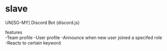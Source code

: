# slave
UN[SG-MY] Discord Bot (discord.js)

features  
-Team profile
-User profile
-Announce when new user joined a specifed role
-Reacts to certain keyword
